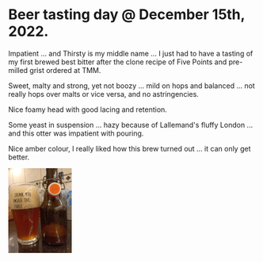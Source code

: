 # Beer tasting day @ December 15th, 2022.

Impatient ... and Thirsty is my middle name ... I just had to have a
tasting of my first brewed best bitter after the clone recipe of Five
Points and pre-milled grist ordered at TMM.

Sweet, malty and strong, yet not boozy ... mild on hops and balanced
... not really hops over malts or vice versa, and no astringencies.

Nice foamy head with good lacing and retention.

Some yeast in suspension ... hazy because of Lallemand's fluffy London
... and this otter was impatient with pouring.

Nice amber colour, I really liked how this brew turned out ... it can
only get better.

[![fig_1](1_small.jpg)](1.jpg)
